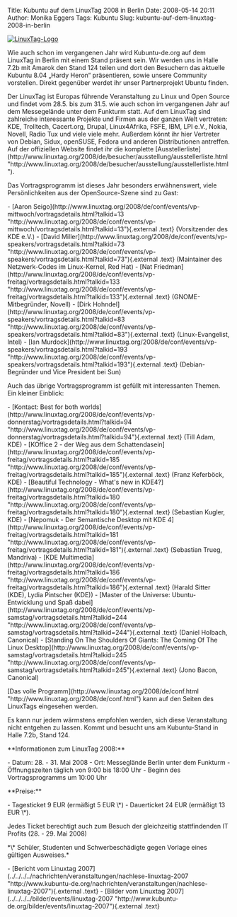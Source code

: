 Title: Kubuntu auf dem LinuxTag 2008 in Berlin
Date: 2008-05-14 20:11
Author: Monika Eggers
Tags: Kubuntu
Slug: kubuntu-auf-dem-linuxtag-2008-in-berlin

[![LinuxTag-Logo](http://www.kubuntu-de.org/files/LinuxTag-Logo-plain-blue-100px.png)](javascript:void(0);/*1210795842524*/)

</p>
Wie auch schon im vergangenen Jahr wird Kubuntu-de.org auf dem LinuxTag
in Berlin mit einem Stand präsent sein. Wir werden uns in Halle 7.2b mit
Amarok den Stand 124 teilen und dort den Besuchern das aktuelle Kubuntu
8.04 „Hardy Heron“ präsentieren, sowie unsere Community vorstellen.
Direkt gegenüber werdet ihr unser Partnerprojekt Ubuntu finden.

</p>
Der LinuxTag ist Europas führende Veranstaltung zu Linux und Open Source
und findet vom 28.5. bis zum 31.5. wie auch schon im vergangenen Jahr
auf dem Messegelände unter dem Funkturm statt. Auf dem LinuxTag sind
zahlreiche interessante Projekte und Firmen aus der ganzen Welt
vertreten: KDE, Trolltech, Cacert.org, Drupal, Linux4Afrika, FSFE, IBM,
LPI e.V., Nokia, Novell, Radio Tux und viele viele mehr. Außerdem könnt
ihr hier Vertreter von Debian, Sidux, openSUSE, Fedora und anderen
Distributionen antreffen. Auf der offiziellen Website findet ihr die
komplette
[Ausstellerliste](http://www.linuxtag.org/2008/de/besucher/ausstellung/ausstellerliste.html "http://www.linuxtag.org/2008/de/besucher/ausstellung/ausstellerliste.html").

</p>
<!--break--><!--break-->

Das Vortragsprogramm ist dieses Jahr besonders erwähnenswert, viele
Persönlichkeiten aus der OpenSource-Szene sind zu Gast:

</p>
-   [Aaron
    Seigo](http://www.linuxtag.org/2008/de/conf/events/vp-mittwoch/vortragsdetails.html?talkid=13 "http://www.linuxtag.org/2008/de/conf/events/vp-mittwoch/vortragsdetails.html?talkid=13"){.external
    .text} (Vorsitzender des KDE e.V.)
-   [David
    Miller](http://www.linuxtag.org/2008/de/conf/events/vp-speakers/vortragsdetails.html?talkid=73 "http://www.linuxtag.org/2008/de/conf/events/vp-speakers/vortragsdetails.html?talkid=73"){.external
    .text} (Maintainer des Netzwerk-Codes im Linux-Kernel, Red Hat)
-   [Nat
    Friedman](http://www.linuxtag.org/2008/de/conf/events/vp-freitag/vortragsdetails.html?talkid=133 "http://www.linuxtag.org/2008/de/conf/events/vp-freitag/vortragsdetails.html?talkid=133"){.external
    .text} (GNOME-Mitbegründer, Novell)
-   [Dirk
    Hohndel](http://www.linuxtag.org/2008/de/conf/events/vp-speakers/vortragsdetails.html?talkid=83 "http://www.linuxtag.org/2008/de/conf/events/vp-speakers/vortragsdetails.html?talkid=83"){.external
    .text} (Linux-Evangelist, Intel)
-   [Ian
    Murdock](http://www.linuxtag.org/2008/de/conf/events/vp-speakers/vortragsdetails.html?talkid=193 "http://www.linuxtag.org/2008/de/conf/events/vp-speakers/vortragsdetails.html?talkid=193"){.external
    .text} (Debian-Begründer und Vice President bei Sun)

</p>
Auch das übrige Vortragsprogramm ist gefüllt mit interessanten Themen.
Ein kleiner Einblick:

</p>
-   [Kontact: Best for both
    worlds](http://www.linuxtag.org/2008/de/conf/events/vp-donnerstag/vortragsdetails.html?talkid=94 "http://www.linuxtag.org/2008/de/conf/events/vp-donnerstag/vortragsdetails.html?talkid=94"){.external
    .text} (Till Adam, KDE)
-   [KOffice 2 - der Weg aus dem
    Schattendasein](http://www.linuxtag.org/2008/de/conf/events/vp-freitag/vortragsdetails.html?talkid=185 "http://www.linuxtag.org/2008/de/conf/events/vp-freitag/vortragsdetails.html?talkid=185"){.external
    .text} (Franz Keferböck, KDE)
-   [Beautiful Technology - What's new in
    KDE4?](http://www.linuxtag.org/2008/de/conf/events/vp-freitag/vortragsdetails.html?talkid=180 "http://www.linuxtag.org/2008/de/conf/events/vp-freitag/vortragsdetails.html?talkid=180"){.external
    .text} (Sebastian Kugler, KDE)
-   [Nepomuk - Der Semantische Desktop mit KDE
    4](http://www.linuxtag.org/2008/de/conf/events/vp-freitag/vortragsdetails.html?talkid=181 "http://www.linuxtag.org/2008/de/conf/events/vp-freitag/vortragsdetails.html?talkid=181"){.external
    .text} (Sebastian Trueg, Mandriva)
-   [KDE
    Multimedia](http://www.linuxtag.org/2008/de/conf/events/vp-freitag/vortragsdetails.html?talkid=186 "http://www.linuxtag.org/2008/de/conf/events/vp-freitag/vortragsdetails.html?talkid=186"){.external
    .text} (Harald Sitter (KDE), Lydia Pintscher (KDE))
-   [Master of the Universe: Ubuntu-Entwicklung und Spaß
    dabei](http://www.linuxtag.org/2008/de/conf/events/vp-samstag/vortragsdetails.html?talkid=244 "http://www.linuxtag.org/2008/de/conf/events/vp-samstag/vortragsdetails.html?talkid=244"){.external
    .text} (Daniel Holbach, Canonical)
-   [Standing On The Shoulders Of Giants: The Coming Of The Linux
    Desktop](http://www.linuxtag.org/2008/de/conf/events/vp-samstag/vortragsdetails.html?talkid=245 "http://www.linuxtag.org/2008/de/conf/events/vp-samstag/vortragsdetails.html?talkid=245"){.external
    .text} (Jono Bacon, Canonical)

</p>
[Das volle
Programm](http://www.linuxtag.org/2008/de/conf.html "http://www.linuxtag.org/2008/de/conf.html") kann auf den Seiten des LinuxTags eingesehen werden.

</p>
Es kann nur jedem wärmstens empfohlen werden, sich diese Veranstaltung
nicht entgehen zu lassen. Kommt und besucht uns am Kubuntu-Stand in
Halle 7.2b, Stand 124.

</p>
**Informationen zum LinuxTag 2008:**

</p>
-   Datum: 28. - 31. Mai 2008
-   Ort: Messeglände Berlin unter dem Funkturm
-   Öffnungszeiten täglich von 9:00 bis 18:00 Uhr
-   Beginn des Vortragsprogramms um 10:00 Uhr

</p>
**Preise:**

</p>
-   Tagesticket 9 EUR (ermäßigt 5 EUR \*)
-   Dauerticket 24 EUR (ermäßigt 13 EUR \*).

</p>
Jedes Ticket berechtigt auch zum Besuch der gleichzeitig stattfindenden
IT Profits (28. - 29. Mai 2008)

</p>
*\* Schüler, Studenten und Schwerbeschädigte gegen Vorlage eines
gültigen Ausweises.*

</p>
-   [Bericht vom Linuxtag
    2007](../../../../nachrichten/veranstaltungen/nachlese-linuxtag-2007 "http://www.kubuntu-de.org/nachrichten/veranstaltungen/nachlese-linuxtag-2007"){.external
    .text}
-   [Bilder vom Linuxtag
    2007](../../../../bilder/events/linuxtag-2007 "http://www.kubuntu-de.org/bilder/events/linuxtag-2007"){.external
    .text}

</p>

